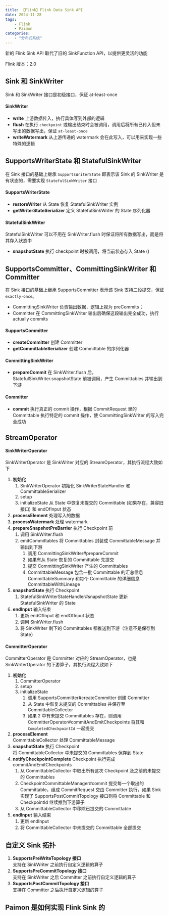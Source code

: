 ```yaml
---
title: 【Flink】Flink Data Sink API
date: 2024-11-28
tags:
    - Flink 
    - Paimon
categories:
    - "分布式系统"
---
```

新的 Flink Sink API 取代了旧的 SinkFunction API，以提供更灵活的功能
<!--more-->
Flink 版本：2.0
## Sink 和 SinkWriter
Sink 和 SinkWriter 接口是初级接口，保证 at-least-once
#### SinkWriter
- **write** 上游数据传入，执行具体写到外部的逻辑
- **flush** 在执行 `checkpoint` 或输出结束时会被调用，调用后将所有已传入但未写出的数据写出，保证 `at-least-once`
- **writeWatermark** 从上游传递的 watermark 会在此写入，可以用来实现一些特殊的逻辑
## SupportsWriterState 和 StatefulSinkWriter
在 Sink 接口的基础上继承 `SupportsWriterState` 即表示该 Sink 的 SinkWriter 是有状态的，需要实现 `StatefulSinkWriter` 接口
#### SupportsWriterState
- **restoreWriter** 从 State 恢复 StatefulSinkWriter 实例
- **getWriterStateSerializer** 定义 StatefulSinkWriter 的 State 序列化器
#### StatefulSinkWriter
StatefulSinkWriter 可以不用在 SinkWriter.flush 时保证将所有数据写出，而是将其存入状态中   
- **snapshotState** 执行 checkpoint 时被调用，将当前状态存入 State ()
## SupportsCommitter、CommittingSinkWriter 和 Committer
在 Sink 接口的基础上继承 SupportsCommitter 表示该 Sink 支持二段提交，保证 `exactly-once`。   
- CommittingSinkWriter 负责输出数据，逻辑上视为 preCommits；
- Committer 在 CommittingSinkWriter 输出后确保这段输出完全成功，执行 actually commits
#### SupportsCommitter
- **createCommitter** 创建 Committer
- **getCommittableSerializer** 创建 Committable 的序列化器
#### CommittingSinkWriter
- **prepareCommit** 在 SinkWriter.flush 后，StatefulSinkWriter.snapshotState 前被调用，产生 Committables 并输出到下游
#### Committer
- **commit** 执行真正的 commit 操作，根据 CommitRequest 里的 Committable 执行特定的 commit 操作，使 CommittingSinkWriter 的写入完全成功
## StreamOperator
#### SinkWriterOperator
SinkWriterOperator 是 SinkWriter 对应的 StreamOperator，其执行流程大致如下
1. **初始化**   
    1. SinkWriterOperator 初始化 SinkWriterStateHandler 和 CommittableSerializer
    2. setup
    3. initializeState   从 State 中恢复未提交的 Committable (如果存在，兼容旧接口) 和 endOfInput 状态
2. **processElement** 处理写入的数据
3. **processWatermark** 处理 watermark   
4. **prepareSnapshotPreBarrier** 执行 Checkpoint 前
    1. 调用 SinkWriter.flush
    2. emitCommittables 将 Committables 封装成 CommittableMessage 并输出到下游
        1. 调用 CommittingSinkWriter#prepareCommit
        2. 如果有从 State 恢复的 Committable 先提交
        3. 提交 CommittingSinkWriter 产生的 Committables
        4. CommittableMessage 包含一批 Committable 的汇总信息 CommittableSummary 和每个 Committable 的详细信息 CommittableWithLineage
5. **snapshotState** 执行 Checkpoint
    1. StatefulSinkWriterStateHandler#snapshotState 更新 StatefulSinkWriter 的 State
6. **endInput** 输入结束
    1. 更新 endOfInput 和 endOfInput 状态
    2. 调用 SinkWriter.flush
    3. 将 SinkWriter 剩下的 Committables 都推送到下游（注意不是保存到 State）
#### CommitterOperator
CommitterOperator 是 Committer 对应的 StreamOperator，也是 SinkWriterOperator 的下游算子，其执行流程大致如下
1. **初始化**
    1. CommitterOperator
    2. setup
    3. initializeState 
        1. 调用 SupportsCommitter#createCommitter 创建 Committer
        2. 从 State 中恢复未提交的 Committables 并保存至 CommittableCollector
        3. 如果 2 中有未提交 Committables 存在，则调用 CommitterOperator#commitAndEmitCheckpoints 将其和 `CompletedCheckpointId` 一起提交
2. **processElement**   
CommittableCollector 处理 CommittableMessage
3. **snapshotState** 执行 Checkpoint   
将 CommittableCollector 中未提交的 Committables 保存到 State
4. **notifyCheckpointComplete** Checkpoint 执行完成   
commitAndEmitCheckpoints
    1. 从 CommittableCollector 中取出所有这次 Checkpoint 及之前的未提交的 Committables
    2. CheckpointCommittableManager#commit 提交每一个取出的 Committable，组成 CommitRequest 交由 Committer 执行，如果 Sink 实现了 SupportsPostCommitTopology 接口则将 Committable 和 CheckpointId 继续推到下游算子
    3. 从 CommittableCollector 中移除已提交的 Committable
5. **endInput** 输入结束
    1. 更新 endInput
    2. 将 CommittableCollector 中未提交的 Committable 全部提交
## 自定义 Sink 拓扑
1. **SupportsPreWriteTopology 接口**   
    支持在 SinkWriter 之前执行自定义逻辑的算子
2. **SupportsPreCommitTopology 接口**   
    支持在 SinkWriter 之后 Committer 之前执行自定义逻辑的算子
3. **SupportsPostCommitTopology 接口**   
    支持在 Committer 之后执行自定义逻辑的算子
## Paimon 是如何实现 Flink Sink 的
